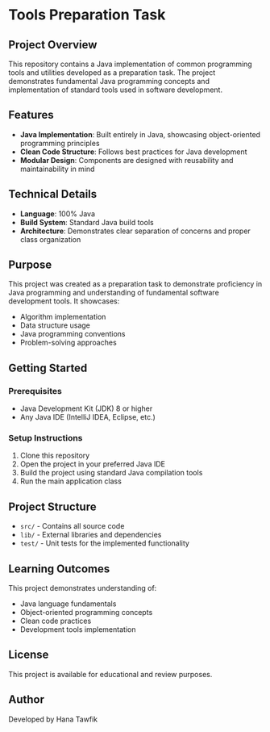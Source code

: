 # Tools Preparation Task

## Project Overview
This repository contains a Java implementation of common programming tools and utilities developed as a preparation task. The project demonstrates fundamental Java programming concepts and implementation of standard tools used in software development.

## Features
- **Java Implementation**: Built entirely in Java, showcasing object-oriented programming principles
- **Clean Code Structure**: Follows best practices for Java development
- **Modular Design**: Components are designed with reusability and maintainability in mind

## Technical Details
- **Language**: 100% Java
- **Build System**: Standard Java build tools
- **Architecture**: Demonstrates clear separation of concerns and proper class organization

## Purpose
This project was created as a preparation task to demonstrate proficiency in Java programming and understanding of fundamental software development tools. It showcases:

- Algorithm implementation
- Data structure usage
- Java programming conventions
- Problem-solving approaches

## Getting Started

### Prerequisites
- Java Development Kit (JDK) 8 or higher
- Any Java IDE (IntelliJ IDEA, Eclipse, etc.)

### Setup Instructions
1. Clone this repository
2. Open the project in your preferred Java IDE
3. Build the project using standard Java compilation tools
4. Run the main application class

## Project Structure
- `src/` - Contains all source code
- `lib/` - External libraries and dependencies
- `test/` - Unit tests for the implemented functionality

## Learning Outcomes
This project demonstrates understanding of:
- Java language fundamentals
- Object-oriented programming concepts
- Clean code practices
- Development tools implementation

## License
This project is available for educational and review purposes.

## Author
Developed by Hana Tawfik
